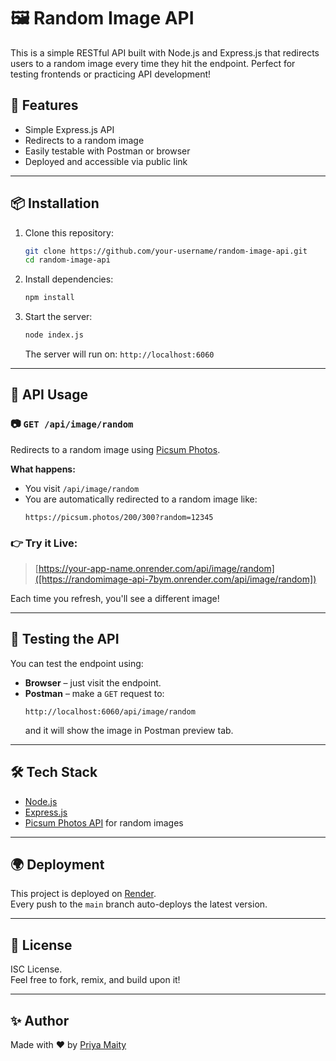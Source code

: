 # 🖼️ Random Image API

This is a simple RESTful API built with Node.js and Express.js that redirects users to a random image every time they hit the endpoint. Perfect for testing frontends or practicing API development!

## 🚀 Features

- Simple Express.js API
- Redirects to a random image
- Easily testable with Postman or browser
- Deployed and accessible via public link

---

## 📦 Installation

1. Clone this repository:
   ```bash
   git clone https://github.com/your-username/random-image-api.git
   cd random-image-api
   ```

2. Install dependencies:
   ```bash
   npm install
   ```

3. Start the server:
   ```bash
   node index.js
   ```

   The server will run on: `http://localhost:6060`  

---

## 🔗 API Usage

### 📷 `GET /api/image/random`

Redirects to a random image using [Picsum Photos](https://picsum.photos/).

**What happens:**  
- You visit `/api/image/random`
- You are automatically redirected to a random image like:
  ```
  https://picsum.photos/200/300?random=12345
  ```

### 👉 Try it Live:

> [https://your-app-name.onrender.com/api/image/random]([https://randomimage-api-7bym.onrender.com/api/image/random])

Each time you refresh, you'll see a different image!

---

## 🧪 Testing the API

You can test the endpoint using:

- **Browser** – just visit the endpoint.
- **Postman** – make a `GET` request to:
  ```
  http://localhost:6060/api/image/random
  ```
  and it will show the image in Postman preview tab.

---

## 🛠️ Tech Stack

- [Node.js](https://nodejs.org/)
- [Express.js](https://expressjs.com/)
- [Picsum Photos API](https://picsum.photos/) for random images

---

## 🌍 Deployment

This project is deployed on [Render](https://render.com/).  
Every push to the `main` branch auto-deploys the latest version.

---

## 📝 License

ISC License.  
Feel free to fork, remix, and build upon it!

---

## ✨ Author

Made with ❤️ by [Priya Maity](https://github.com/PriyaMaity)
